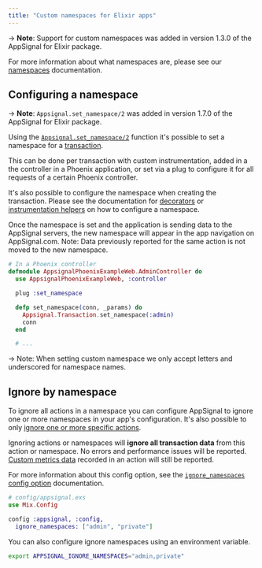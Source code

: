 ```yaml
---
title: "Custom namespaces for Elixir apps"
---
```


-> **Note**: Support for custom namespaces was added in version 1.3.0 of the
   AppSignal for Elixir package.

For more information about what namespaces are, please see our
[namespaces](/application/namespaces.html) documentation.

## Configuring a namespace

-> **Note**: `Appsignal.set_namespace/2` was added in version 1.7.0 of the
   AppSignal for Elixir package.

Using the [`Appsignal.set_namespace/2`][set_namespace] function it's possible to
set a namespace for a [transaction](/appsignal/terminology.html#transactions).

This can be done per transaction with custom instrumentation, added in a the
controller in a Phoenix application, or set via a plug to configure it for all
requests of a certain Phoenix controller.

It's also possible to configure the namespace when creating the transaction.
Please see the documentation for [decorators][namespace_decorator] or
[instrumentation helpers][namespace_helper] on how to configure a namespace.

Once the namespace is set and the application is sending data to the AppSignal
servers, the new namespace will appear in the app navigation on AppSignal.com.
Note: Data previously reported for the same action is not moved to the new
namespace.

```elixir
# In a Phoenix controller
defmodule AppsignalPhoenixExampleWeb.AdminController do
  use AppsignalPhoenixExampleWeb, :controller

  plug :set_namespace

  defp set_namespace(conn, _params) do
    Appsignal.Transaction.set_namespace(:admin)
    conn
  end

  # ...
```

-> Note: When setting custom namespace we only accept letters and underscored for namespace names.

## Ignore by namespace

To ignore all actions in a namespace you can configure AppSignal to ignore one or more namespaces in your app's configuration. It's also possible to only [ignore one or more specific actions](/elixir/configuration/ignore-actions.html).

Ignoring actions or namespaces will **ignore all transaction data** from this action or namespace. No errors and performance issues will be reported. [Custom metrics data](/metrics/custom.html) recorded in an action will still be reported.

For more information about this config option, see the [`ignore_namespaces` config option](/elixir/configuration/options.html#option-ignore_namespaces) documentation.

```elixir
# config/appsignal.exs
use Mix.Config

config :appsignal, :config,
  ignore_namespaces: ["admin", "private"]
```

You can also configure ignore namespaces using an environment variable.

```bash
export APPSIGNAL_IGNORE_NAMESPACES="admin,private"
```

[set_namespace]: https://hexdocs.pm/appsignal/Appsignal.Transaction.html#set_namespace/2
[namespace_decorator]: /elixir/instrumentation/instrumentation.html#decorator-namespaces
[namespace_helper]: /elixir/instrumentation/instrumentation.html#helper-namespaces
